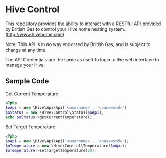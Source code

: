 Hive Control
============

This repository provides the ability to interact with a RESTful API provided by British Gas to control your Hive home heating system. (http://www.hivehome.com)

Note: This API is in no way endorsed by British Gas, and is subject to change at any time.

The API Credentials are the same as used to login to the web interface to manage your Hive.

Sample Code
-----------
Get Current Temperature
```php
<?php
$oApi = new \Hive\Api\Api('<username>', '<password>')
$oStatus = new \Hive\Control\Status($oApi);
echo $oStatus->getCurrentTemperature();
```

Set Target Temperature
```php
<?php
$oApi = new \Hive\Api\Api('<username>', '<password>');
$oTemperature = new \Hive\Control\Temperature($oApi);
$oTemperature->setTargetTemperature(20);
```
